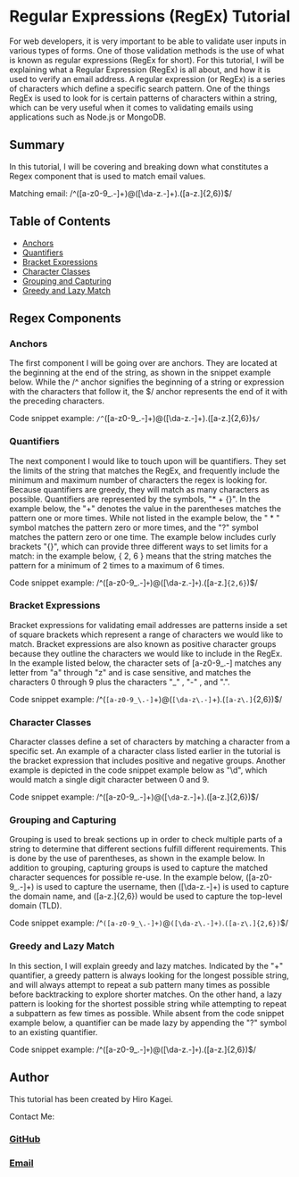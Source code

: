 # Regular Expressions (RegEx) Tutorial

For web developers, it is very important to be able to validate user inputs in various types of forms. One of those validation methods is the use of what is known as regular expressions (RegEx for short). For this tutorial, I will be explaining what a Regular Expression (RegEx) is all about, and how it is used to verify an email address. A regular expression (or RegEx) is a series of characters which define a specific search pattern. One of the things RegEx is used to look for is certain patterns of characters within a string, which can be very useful when it comes to validating emails using applications such as Node.js or MongoDB.

## Summary

In this tutorial, I will be covering and breaking down what constitutes a Regex component that is used to match email values.

Matching email:
/^([a-z0-9_\.-]+)@([\da-z\.-]+)\.([a-z\.]{2,6})$/

## Table of Contents

- [Anchors](#anchors)
- [Quantifiers](#quantifiers)
- [Bracket Expressions](#bracket-expressions)
- [Character Classes](#character-classes)
- [Grouping and Capturing](#grouping-and-capturing)
- [Greedy and Lazy Match](#greedy-and-lazy-match)

## Regex Components

### Anchors
The first component I will be going over are anchors. They are located at the beginning at the end of the string, as shown in the snippet example below. While the /^ anchor signifies the beginning of a string or expression with the characters that follow it, the $/ anchor represents the end of it with the preceding characters. 


Code snippet example: `/^`([a-z0-9_\.-]+)@([\da-z\.-]+)\.([a-z\.]{2,6})`$/`
### Quantifiers
The next component I would like to touch upon will be quantifiers. They set the limits of the string that matches the RegEx, and frequently include the minimum and maximum number of characters the regex is looking for. Because quantifiers are greedy, they will match as many characters as possible. Quantifiers are represented by the symbols, "* + {}". In the example below, the "+" denotes the value in the parentheses matches the pattern one or more times. While not listed in the example below, the " * " symbol matches the pattern zero or more times, and the "?" symbol matches the pattern zero or one time. The example below includes curly brackets "{}", which can provide three different ways to set limits for a match: in the example below, { 2, 6 } means that the string matches the pattern for a minimum of 2 times to a maximum of 6 times.

Code snippet example: /^([a-z0-9_\.-]`+`)@([\da-z\.-]`+`)\.([a-z\.]`{2,6}`)$/
### Bracket Expressions
Bracket expressions for validating email addresses are patterns inside a set of square brackets which represent a range of characters we would like to match. Bracket expressions are also known as positive character groups because they outline the characters we would like to include in the RegEx. In the example listed below, the character sets of [a-z0-9_\.-] matches any letter from "a" through "z" and is case sensitive, and matches the characters 0 through 9 plus the characters "_" , "-" , and ".".

Code snippet example: /^(`[a-z0-9_\.-]`+)@(`[\da-z\.-]`+)\.(`[a-z\.]`{2,6})$/
### Character Classes
Character classes define a set of characters by matching a character from a specific set. An example of a character class listed earlier in the tutorial is the bracket expression that includes positive and negative groups. Another example is depicted in the code snippet example below as "\d", which would match a single digit character between 0 and 9.

Code snippet example: /^([a-z0-9_\.-]+)@([`\d`a-z\.-]+)\.([a-z\.]{2,6})$/
### Grouping and Capturing
Grouping is used to break sections up in order to check multiple parts of a string to determine that different sections fulfill different requirements. This is done by the use of parentheses, as shown in the example below. In addition to grouping, capturing groups is used to capture the matched character sequences for possible re-use. In the example below, ([a-z0-9_\.-]+) is used to capture the username, then ([\da-z\.-]+) is used to capture the domain name, and ([a-z\.]{2,6}) would be used to capture the top-level domain (TLD).

Code snippet example: /^`([a-z0-9_\.-]+)`@`([\da-z\.-]+)`\.`([a-z\.]{2,6})`$/

### Greedy and Lazy Match
In this section, I will explain greedy and lazy matches. Indicated by the "+" quantifier, a greedy pattern is always looking for the longest possible string, and will always attempt to repeat a sub pattern many times as possible before backtracking to explore shorter matches. On the other hand, a lazy pattern is looking for the shortest possible string while attempting to repeat a subpattern as few times as possible. While absent from the code snippet example below, a quantifier can be made lazy by appending the "?" symbol to an existing quantifier.

Code snippet example: /^([a-z0-9_\.-]`+`)@([\da-z\.-]`+`)\.([a-z\.]{2,6})$/
## Author

This tutorial has been created by Hiro Kagei.

Contact Me:
### [GitHub](https://github.com/hkagei)
### [Email](k_dawg_1022@hotmail.com)
